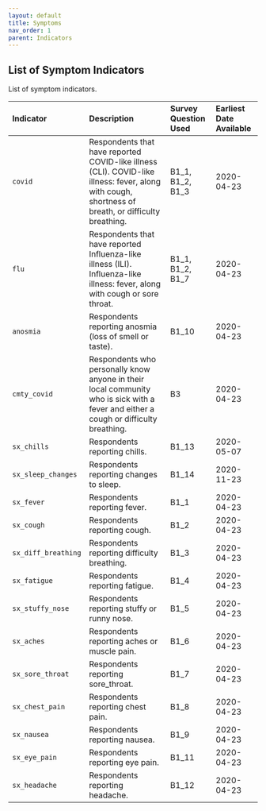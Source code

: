 ```yaml
---
layout: default
title: Symptoms
nav_order: 1
parent: Indicators
---
```


## List of Symptom Indicators

List of symptom indicators.

| Indicator        | Description          | Survey Question Used | Earliest Date Available |
|:----------------------------------------|:---------------------|:---------------------|:---------------------|
| `covid`                                   | Respondents that have reported COVID-like illness (CLI). COVID-like illness: fever, along with cough, shortness of breath, or difficulty breathing.    | B1_1, B1_2, B1_3  | 2020-04-23 |
| `flu`                                     | Respondents that have reported Influenza-like illness (ILI). Influenza-like illness: fever, along with cough or sore throat.      | B1_1, B1_2, B1_7  | 2020-04-23 |
| `anosmia`                                 | Respondents reporting anosmia (loss of smell or taste).    | B1_10  | 2020-04-23 |
| `cmty_covid`                              | Respondents who personally know anyone in their local community who is sick with a fever and either a cough or difficulty breathing.    | B3  | 2020-04-23 |
| `sx_chills`                       | Respondents reporting chills.	   | B1_13  | 2020-05-07 |
| `sx_sleep_changes`                       | Respondents reporting changes to sleep.	   | B1_14  | 2020-11-23 |
| `sx_fever`                       | Respondents reporting fever.    	   | B1_1  | 2020-04-23 |
| `sx_cough`                       | Respondents reporting cough.    	   | B1_2  | 2020-04-23 |
| `sx_diff_breathing`                       | Respondents reporting difficulty breathing.    	   | B1_3  | 2020-04-23 |
| `sx_fatigue`                       | Respondents reporting fatigue.    	   | B1_4  | 2020-04-23 |
| `sx_stuffy_nose`                       | Respondents reporting stuffy or runny nose.    	   | B1_5  | 2020-04-23 |
| `sx_aches`                       | Respondents reporting aches or muscle pain.    	   | B1_6  | 2020-04-23 |
| `sx_sore_throat`                       | Respondents reporting sore_throat.    	   | B1_7  | 2020-04-23 |
| `sx_chest_pain`                       | Respondents reporting chest pain.    	   | B1_8  | 2020-04-23 |
| `sx_nausea`                       | Respondents reporting nausea.    	   | B1_9  | 2020-04-23 |
| `sx_eye_pain`                       | Respondents reporting eye pain.    	   | B1_11  | 2020-04-23 |
| `sx_headache`                       | Respondents reporting headache.    	   | B1_12  | 2020-04-23 |